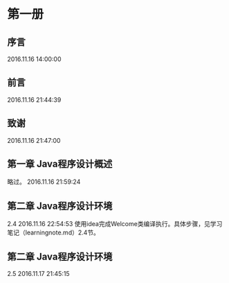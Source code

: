 # 第一册 #
## 序言 ##
2016.11.16 14:00:00
## 前言 ##
2016.11.16 21:44:39
## 致谢 ##
2016.11.16 21:47:00
## 第一章 Java程序设计概述 #
略过。
2016.11.16 21:59:24
## 第二章 Java程序设计环境 #
2.4 2016.11.16 22:54:53 使用idea完成Welcome类编译执行。具体步骤，见学习笔记（learningnote.md）2.4节。
## 第二章 Java程序设计环境 #
2.5 2016.11.17 21:45:15
